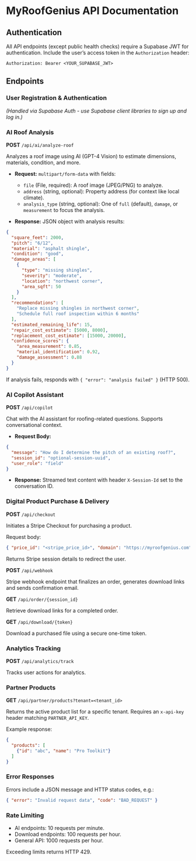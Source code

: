 # MyRoofGenius API Documentation

## Authentication

All API endpoints (except public health checks) require a Supabase JWT for authentication. Include the user’s access token in the `Authorization` header:

```
Authorization: Bearer <YOUR_SUPABASE_JWT>
```

## Endpoints

### User Registration & Authentication
*(Handled via Supabase Auth - use Supabase client libraries to sign up and log in.)*

### AI Roof Analysis

**POST** `/api/ai/analyze-roof`

Analyzes a roof image using AI (GPT-4 Vision) to estimate dimensions, materials, condition, and more.

- **Request:** `multipart/form-data` with fields:
  - `file` (File, required): A roof image (JPEG/PNG) to analyze.
  - `address` (string, optional): Property address (for context like local climate).
  - `analysis_type` (string, optional): One of `full` (default), `damage`, or `measurement` to focus the analysis.

- **Response:** JSON object with analysis results:
```json
{
  "square_feet": 2000,
  "pitch": "6/12",
  "material": "asphalt shingle",
  "condition": "good",
  "damage_areas": [
    {
      "type": "missing shingles",
      "severity": "moderate",
      "location": "northwest corner",
      "area_sqft": 50
    }
  ],
  "recommendations": [
    "Replace missing shingles in northwest corner",
    "Schedule full roof inspection within 6 months"
  ],
  "estimated_remaining_life": 15,
  "repair_cost_estimate": [5000, 8000],
  "replacement_cost_estimate": [15000, 20000],
  "confidence_scores": {
    "area_measurement": 0.85,
    "material_identification": 0.92,
    "damage_assessment": 0.88
  }
}
```
If analysis fails, responds with `{ "error": "analysis failed" }` (HTTP 500).

### AI Copilot Assistant

**POST** `/api/copilot`

Chat with the AI assistant for roofing-related questions. Supports conversational context.

- **Request Body:**
```json
{
  "message": "How do I determine the pitch of an existing roof?",
  "session_id": "optional-session-uuid",
  "user_role": "field"
}
```

- **Response:** Streamed text content with header `X-Session-Id` set to the conversation ID.

### Digital Product Purchase & Delivery

**POST** `/api/checkout`

Initiates a Stripe Checkout for purchasing a product.

Request body:
```json
{ "price_id": "<stripe_price_id>", "domain": "https://myroofgenius.com" }
```

Returns Stripe session details to redirect the user.

**POST** `/api/webhook`

Stripe webhook endpoint that finalizes an order, generates download links and sends confirmation email.

**GET** `/api/order/{session_id}`

Retrieve download links for a completed order.

**GET** `/api/download/{token}`

Download a purchased file using a secure one-time token.

### Analytics Tracking

**POST** `/api/analytics/track`

Tracks user actions for analytics.

### Partner Products

**GET** `/api/partner/products?tenant=<tenant_id>`

Returns the active product list for a specific tenant. Requires an `x-api-key` header matching `PARTNER_API_KEY`.

Example response:

```json
{
  "products": [
    {"id": "abc", "name": "Pro Toolkit"}
  ]
}
```

### Error Responses

Errors include a JSON message and HTTP status codes, e.g.:
```json
{ "error": "Invalid request data", "code": "BAD_REQUEST" }
```

### Rate Limiting

- AI endpoints: 10 requests per minute.
- Download endpoints: 100 requests per hour.
- General API: 1000 requests per hour.

Exceeding limits returns HTTP 429.
